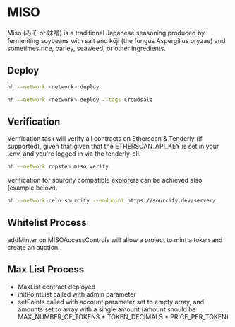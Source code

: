 # MISO

Miso (みそ or 味噌) is a traditional Japanese seasoning produced by fermenting soybeans with salt and kōji (the fungus Aspergillus oryzae) and sometimes rice, barley, seaweed, or other ingredients.

## Deploy

```sh
hh --network <network> deploy
```

```sh
hh --network <network> deploy --tags Crowdsale
```

## Verification

Verification task will verify all contracts on Etherscan & Tenderly (if supported), given that given that the ETHERSCAN_API_KEY is set in your .env, and you're logged in via the tenderly-cli.

```sh
hh --network ropsten miso:verify
```

Verification for sourcify compatible explorers can be achieved also (example below).

```sh
hh --network celo sourcify --endpoint https://sourcify.dev/server/
```


## Whitelist Process

addMinter on MISOAccessControls will allow a project to mint a token and create an auction.

## Max List Process

- MaxList contract deployed
- initPointList called with admin parameter
- setPoints called with account parameter set to empty array, and amounts set to array with a single amount (amount should be MAX_NUMBER_OF_TOKENS * TOKEN_DECIMALS * PRICE_PER_TOKEN)

